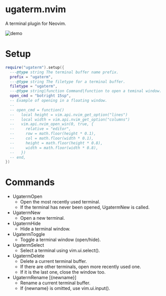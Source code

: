 # ugaterm.nvim

A terminal plugin for Neovim.

![demo](https://user-images.githubusercontent.com/82267684/232364367-afd26d92-82e9-4f17-8604-560d9bf03824.gif)

# Setup

```lua
require("ugaterm").setup({
  ---@type string The terminal buffer name prefix.
  prefix = "ugaterm",
  ---@type string The filetype for a terminal buffer.
  filetype = "ugaterm",
  ---@type string|function Command|function to open a teminal window.
  open_cmd = "botright 15sp",
  -- Example of opening in a floating window.
  --
  -- open_cmd = function()
  --   local height = vim.api.nvim_get_option("lines")
  --   local width = vim.api.nvim_get_option("columns")
  --   vim.api.nvim_open_win(0, true, {
  --     relative = "editor",
  --     row = math.floor(height * 0.1),
  --     col = math.floor(width * 0.1),
  --     height = math.floor(height * 0.8),
  --     width = math.floor(width * 0.8),
  --   })
  -- end,
})
```

# Commands

- UgatermOpen
  - Open the most recently used terminal.
  - If the terminal has never been opened, UgatermNew is called.
- UgatermNew
  - Open a new terminal.
- UgatermHide
  - Hide a terminal window.
- UgatermToggle
  - Toggle a terminal window (open/hide).
- UgatermSelect
  - Select a terminal using vim.ui.select().
- UgatermDelete
  - Delete a current terminal buffer.
  - If there are other terminals, open more recently used one.
  - If it is the last one, close the window too.
- UgatermRename [{newname}]
  - Rename a current terminal buffer.
  - If {newname} is omitted, use vim.ui.input().
